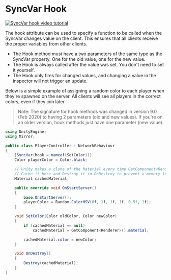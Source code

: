 # SyncVar Hook

[![SyncVar hook video tutorial](../../images/video_tutorial.png)](https://www.youtube.com/watch?v=T7AoozedYfI&list=PLkx8oFug638oBYF5EOwsSS-gOVBXj1dkP&index=5)

The hook attribute can be used to specify a function to be called when the SyncVar changes value on the client.  This ensures that all clients receive the proper variables from other clients.
-   The Hook method must have a two parameters of the same type as the SyncVar property. One for the old value, one for the new value.
-   The Hook is always called after the value was set. You don't need to set it yourself.
-   The Hook only fires for changed values, and changing a value in the inspector will not trigger an update.

Below is a simple example of assigning a random color to each player when they're spawned on the server.  All clients will see all players in the correct colors, even if they join later.

>   Note:  The signature for hook methods was changed in version 9.0 (Feb 2020) to having 2 parameters (old and new values).  If you're on an older version, hook methods just have one parameter (new value).

```cs
using UnityEngine;
using Mirror;

public class PlayerController : NetworkBehaviour
{
    [SyncVar(hook = nameof(SetColor))]
    Color playerColor = Color.black;

    // Unity makes a clone of the Material every time GetComponent<Renderer>().material is used.
    // Cache it here and Destroy it in OnDestroy to prevent a memory leak.
    Material cachedMaterial;

    public override void OnStartServer()
    {
        base.OnStartServer();
        playerColor = Random.ColorHSV(0f, 1f, 1f, 1f, 0.5f, 1f);
    }

    void SetColor(Color oldColor, Color newColor)
    {
        if (cachedMaterial == null)
            cachedMaterial = GetComponent<Renderer>().material;

        cachedMaterial.color = newColor;
    }

    void OnDestroy()
    {
        Destroy(cachedMaterial);
    }
}
```
